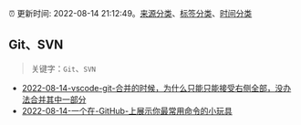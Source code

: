 :alarm_clock: 更新时间: 2022-08-14 21:12:49。[来源分类](../README.md)、[标签分类](../TAGS.md)、[时间分类](../TIMELINE.md)

## Git、SVN


> 关键字：`Git`、`SVN`



- [2022-08-14-vscode-git-合并的时候，为什么只能只能接受右侧全部，没办法合并其中一部分](https://www.v2ex.com/t/872825) 
- [2022-08-14-一个在-GitHub-上展示你最常用命令的小玩具](https://www.v2ex.com/t/872824) 